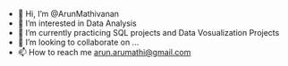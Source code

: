 - 👋 Hi, I’m @ArunMathivanan
- 👀 I’m interested in Data Analysis
- 🌱 I’m currently practicing SQL projects and Data Vosualization Projects
- 💞️ I’m looking to collaborate on ...
- 📫 How to reach me arun.arumathi@gmail.com

<!---
ArunMathivanan/ArunMathivanan is a ✨ special ✨ repository because its `README.md` (this file) appears on your GitHub profile.
You can click the Preview link to take a look at your changes.
--->

